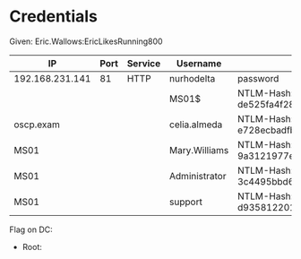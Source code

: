# Credentials

Given:
Eric.Wallows:EricLikesRunning800

| IP              | Port | Service | Username         | Password                                       |
| --------------- | ---- | ------- | ---------------- | ---------------------------------------------- |
| 192.168.231.141 | 81   | HTTP    | nurhodelta       | password                                       |
|                 |      |         | MS01$            | NTLM-Hash:<br>de525fa4f289287e9db5bf70754ecca7 |
| oscp.exam       |      |         | celia.almeda<br> | NTLM-Hash:<br>e728ecbadfb02f51ce8eed753f3ff3fd |
| MS01            |      |         | Mary.Williams    | NTLM-Hash:<br>9a3121977ee93af56ebd0ef4f527a35e |
| MS01            |      |         | Administrator    | NTLM-Hash:<br>3c4495bbd678fac8c9d218be4f2bbc7b |
| MS01            |      |         | support          | NTLM-Hash:<br>d9358122015c5b159574a88b3c0d2071 |

Flag on DC:
- Root: 